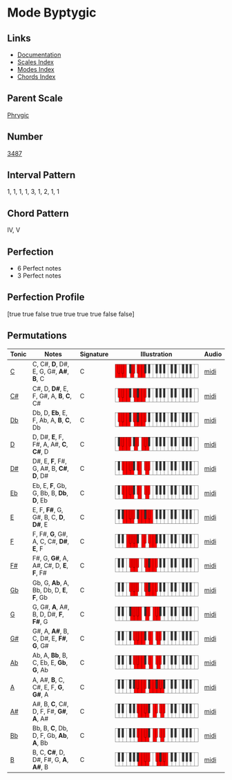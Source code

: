# Mode Byptygic

## Links

- [Documentation](README.md)
- [Scales Index](Scales.md)
- [Modes Index](Modes.md)
- [Chords Index](Chords.md)

## Parent Scale

[Phrygic](ScalePhrygic.md)

## Number

[3487](https://ianring.com/musictheory/scales/3487)

## Interval Pattern

1, 1, 1, 1, 3, 1, 2, 1, 1

## Chord Pattern

IV, V

## Perfection

- 6 Perfect notes
- 3 Perfect notes

## Perfection Profile

[true true false true true true true false false]

## Permutations

| Tonic | Notes | Signature | Illustration | Audio |
|-------|-------|-----------|--------------|-------|
| [C](ModeCNaturalByptygic.md) | C, C#, **D**, D#, E, G, G#, **A#**, **B**, C | C | ![CNaturalByptygic](ModeCNaturalByptygic.png) | [midi](https://github.com/edipermadi/music/blob/main/docs/ModeCNaturalByptygic.mid?raw=true) |
| [C#](ModeCSharpByptygic.md) | C#, D, **D#**, E, F, G#, A, **B**, **C**, C# | C | ![CSharpByptygic](ModeCSharpByptygic.png) | [midi](https://github.com/edipermadi/music/blob/main/docs/ModeCSharpByptygic.mid?raw=true) |
| [Db](ModeDFlatByptygic.md) | Db, D, **Eb**, E, F, Ab, A, **B**, **C**, Db | C | ![DFlatByptygic](ModeDFlatByptygic.png) | [midi](https://github.com/edipermadi/music/blob/main/docs/ModeDFlatByptygic.mid?raw=true) |
| [D](ModeDNaturalByptygic.md) | D, D#, **E**, F, F#, A, A#, **C**, **C#**, D | C | ![DNaturalByptygic](ModeDNaturalByptygic.png) | [midi](https://github.com/edipermadi/music/blob/main/docs/ModeDNaturalByptygic.mid?raw=true) |
| [D#](ModeDSharpByptygic.md) | D#, E, **F**, F#, G, A#, B, **C#**, **D**, D# | C | ![DSharpByptygic](ModeDSharpByptygic.png) | [midi](https://github.com/edipermadi/music/blob/main/docs/ModeDSharpByptygic.mid?raw=true) |
| [Eb](ModeEFlatByptygic.md) | Eb, E, **F**, Gb, G, Bb, B, **Db**, **D**, Eb | C | ![EFlatByptygic](ModeEFlatByptygic.png) | [midi](https://github.com/edipermadi/music/blob/main/docs/ModeEFlatByptygic.mid?raw=true) |
| [E](ModeENaturalByptygic.md) | E, F, **F#**, G, G#, B, C, **D**, **D#**, E | C | ![ENaturalByptygic](ModeENaturalByptygic.png) | [midi](https://github.com/edipermadi/music/blob/main/docs/ModeENaturalByptygic.mid?raw=true) |
| [F](ModeFNaturalByptygic.md) | F, F#, **G**, G#, A, C, C#, **D#**, **E**, F | C | ![FNaturalByptygic](ModeFNaturalByptygic.png) | [midi](https://github.com/edipermadi/music/blob/main/docs/ModeFNaturalByptygic.mid?raw=true) |
| [F#](ModeFSharpByptygic.md) | F#, G, **G#**, A, A#, C#, D, **E**, **F**, F# | C | ![FSharpByptygic](ModeFSharpByptygic.png) | [midi](https://github.com/edipermadi/music/blob/main/docs/ModeFSharpByptygic.mid?raw=true) |
| [Gb](ModeGFlatByptygic.md) | Gb, G, **Ab**, A, Bb, Db, D, **E**, **F**, Gb | C | ![GFlatByptygic](ModeGFlatByptygic.png) | [midi](https://github.com/edipermadi/music/blob/main/docs/ModeGFlatByptygic.mid?raw=true) |
| [G](ModeGNaturalByptygic.md) | G, G#, **A**, A#, B, D, D#, **F**, **F#**, G | C | ![GNaturalByptygic](ModeGNaturalByptygic.png) | [midi](https://github.com/edipermadi/music/blob/main/docs/ModeGNaturalByptygic.mid?raw=true) |
| [G#](ModeGSharpByptygic.md) | G#, A, **A#**, B, C, D#, E, **F#**, **G**, G# | C | ![GSharpByptygic](ModeGSharpByptygic.png) | [midi](https://github.com/edipermadi/music/blob/main/docs/ModeGSharpByptygic.mid?raw=true) |
| [Ab](ModeAFlatByptygic.md) | Ab, A, **Bb**, B, C, Eb, E, **Gb**, **G**, Ab | C | ![AFlatByptygic](ModeAFlatByptygic.png) | [midi](https://github.com/edipermadi/music/blob/main/docs/ModeAFlatByptygic.mid?raw=true) |
| [A](ModeANaturalByptygic.md) | A, A#, **B**, C, C#, E, F, **G**, **G#**, A | C | ![ANaturalByptygic](ModeANaturalByptygic.png) | [midi](https://github.com/edipermadi/music/blob/main/docs/ModeANaturalByptygic.mid?raw=true) |
| [A#](ModeASharpByptygic.md) | A#, B, **C**, C#, D, F, F#, **G#**, **A**, A# | C | ![ASharpByptygic](ModeASharpByptygic.png) | [midi](https://github.com/edipermadi/music/blob/main/docs/ModeASharpByptygic.mid?raw=true) |
| [Bb](ModeBFlatByptygic.md) | Bb, B, **C**, Db, D, F, Gb, **Ab**, **A**, Bb | C | ![BFlatByptygic](ModeBFlatByptygic.png) | [midi](https://github.com/edipermadi/music/blob/main/docs/ModeBFlatByptygic.mid?raw=true) |
| [B](ModeBNaturalByptygic.md) | B, C, **C#**, D, D#, F#, G, **A**, **A#**, B | C | ![BNaturalByptygic](ModeBNaturalByptygic.png) | [midi](https://github.com/edipermadi/music/blob/main/docs/ModeBNaturalByptygic.mid?raw=true) |
